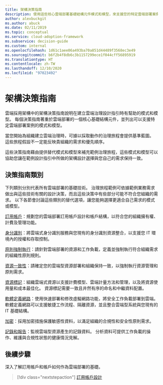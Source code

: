 ```yaml
---
title: 架構決策指南
description: 使用這些核心雲端部署基礎結構元件模式和模型，來支援您的特定雲端部署案例。
author: alexbuckgit
ms.author: abuck
ms.date: 02/11/2019
ms.topic: conceptual
ms.service: cloud-adoption-framework
ms.subservice: decision-guide
ms.custom: internal
ms.openlocfilehash: 1d61c1aee06a493ba70a851d44489f3568ec3e49
ms.sourcegitcommit: b6f2b4f8db6c3b1157299ece1f044cff56895919
ms.translationtype: HT
ms.contentlocale: zh-TW
ms.lasthandoff: 12/10/2020
ms.locfileid: "97023492"
---
```

# <a name="architectural-decision-guides"></a>架構決策指南

雲端採用架構中的架構決策指南說明在建立雲端治理設計指引時有幫助的模式和模型。 每個決策指南著重於雲端部署的一個核心基礎結構元件，並列出可以支援特定雲端部署案例的模式和模型。

當您開始為組織建立雲端治理時，可據以採取動作的治理旅程會提供基準藍圖。 這些旅程假設不一定能反映貴組織的需求和優先順序。

這些決策指南藉由提供替代模式和模型來補充範例治理旅程，這些模式和模型可以協助您讓在範例設計指引中所做的架構設計選擇與您自己的需求保持一致。

## <a name="decision-guidance-categories"></a>決策指南類別

下列類別分別代表所有雲端部署的基礎技術。 治理旅程範例可依據範例業務需求做出與這些技術有關的設計決策，而且這些決策中有些部分可能不符合您組織的需求。 以下各節會討論這些類別的替代選項，讓您能夠選擇更適合自己需求的模式或模型。

[訂用帳戶](./subscriptions/index.md)：規劃您的雲端部署訂用帳戶設計和帳戶結構，以符合您的組織擁有權、計費及管理功能。

[身分識別](./identity/index.md)：將雲端式身分識別服務與您現有的身分識別資源整合，以支援您 IT 環境內的授權和存取控制。

[原則強制執行](./policy-enforcement/index.md)：請針對雲端部署的資源和工作負載，定義並強制執行符合組織需求的組織性原則規則。

[資源一致性](./resource-consistency/index.md)：請確定您的雲端型資源部署和組織保持一致，以強制執行資源管理和原則需求。

[資源標記](./resource-tagging/index.md)：組織雲端式資源以支援計費模型、雲端計量方法和管理，以及將資源使用量和成本最佳化。 資源標記需要一致且井然有序的命名和中繼資料配置。

[軟體定義網路](./software-defined-network/index.md)：使用快速部署和修改虛擬網路功能，將安全工作負載部署到雲端。 軟體定義網路可以支援敏捷工作流程、隔離資源，並且整合雲端型系統與您現有的 IT 基礎結構。

[加密](./encryption/index.md)：採用加密措施保護敏感性資料，以滿足組織的合規性和安全性原則需求。

[記錄和報告](./logging-and-reporting/index.md)：監視雲端型資源產生的記錄資料。 分析資料可提供工作負載的操作、維護與合規性狀態的健康情況見解。

## <a name="next-steps"></a>後續步驟

深入了解訂用帳戶和帳戶如何作為雲端部署的基礎。

> [!div class="nextstepaction"]
> [訂用帳戶設計](./subscriptions/index.md)
